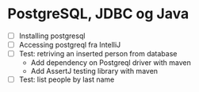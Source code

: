 # PostgreSQL, JDBC og Java

* [ ] Installing postgresql
* [ ] Accessing postgreql fra IntelliJ
* [ ] Test: retriving an inserted person from database
  * Add dependency on Postgreql driver with maven
  * Add AssertJ testing library with maven 
* [ ] Test: list people by last name
